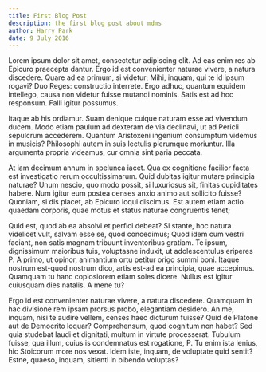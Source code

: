 ```yaml
---
title: First Blog Post
description: the first blog post about mdms
author: Harry Park
date: 9 July 2016
---
```

Lorem ipsum dolor sit amet, consectetur adipiscing elit. Ad eas enim res ab Epicuro praecepta dantur. Ergo id est convenienter naturae vivere, a natura discedere. Quare ad ea primum, si videtur; Mihi, inquam, qui te id ipsum rogavi? Duo Reges: constructio interrete. Ergo adhuc, quantum equidem intellego, causa non videtur fuisse mutandi nominis. Satis est ad hoc responsum. Falli igitur possumus.

Itaque ab his ordiamur. Suam denique cuique naturam esse ad vivendum ducem. Modo etiam paulum ad dexteram de via declinavi, ut ad Pericli sepulcrum accederem. Quantum Aristoxeni ingenium consumptum videmus in musicis? Philosophi autem in suis lectulis plerumque moriuntur. Illa argumenta propria videamus, cur omnia sint paria peccata.

At iam decimum annum in spelunca iacet. Qua ex cognitione facilior facta est investigatio rerum occultissimarum. Quid dubitas igitur mutare principia naturae? Unum nescio, quo modo possit, si luxuriosus sit, finitas cupiditates habere. Num igitur eum postea censes anxio animo aut sollicito fuisse? Quoniam, si dis placet, ab Epicuro loqui discimus. Est autem etiam actio quaedam corporis, quae motus et status naturae congruentis tenet;

Quid est, quod ab ea absolvi et perfici debeat? Si stante, hoc natura videlicet vult, salvam esse se, quod concedimus; Quod idem cum vestri faciant, non satis magnam tribuunt inventoribus gratiam. Te ipsum, dignissimum maioribus tuis, voluptasne induxit, ut adolescentulus eriperes P. A primo, ut opinor, animantium ortu petitur origo summi boni. Itaque nostrum est-quod nostrum dico, artis est-ad ea principia, quae accepimus. Quamquam tu hanc copiosiorem etiam soles dicere. Nullus est igitur cuiusquam dies natalis. A mene tu?

Ergo id est convenienter naturae vivere, a natura discedere. Quamquam in hac divisione rem ipsam prorsus probo, elegantiam desidero. An me, inquam, nisi te audire vellem, censes haec dicturum fuisse? Quid de Platone aut de Democrito loquar? Comprehensum, quod cognitum non habet? Sed quia studebat laudi et dignitati, multum in virtute processerat. Tubulum fuisse, qua illum, cuius is condemnatus est rogatione, P. Tu enim ista lenius, hic Stoicorum more nos vexat. Idem iste, inquam, de voluptate quid sentit? Estne, quaeso, inquam, sitienti in bibendo voluptas?